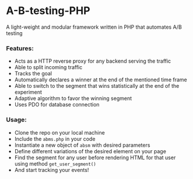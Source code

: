 # A-B-testing-PHP

A light-weight and modular framework written in PHP that automates A/B testing

### Features:
 - Acts as a HTTP reverse proxy for any backend serving the traffic
 - Able to split incoming traffic
 - Tracks the goal
 - Automatically declares a winner at the end of the mentioned time frame
 - Able to switch to the segment that wins statistically at the end of the experiment
 - Adaptive algorithm to favor the winning segment
 - Uses PDO for database connection

### Usage:
 - Clone the repo on your local machine
 - Include the `abms.php` in your code
 - Instantiate a new object of `absm` with desired parameters
 - Define different variations of the desired element on your page
 - Find the segment for any user before rendering HTML for that user using method `get_user_segment()`
 - And start tracking your events!
